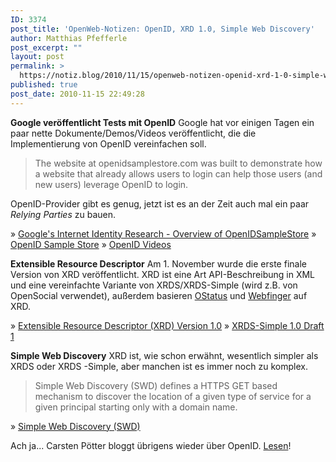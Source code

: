 ```yaml
---
ID: 3374
post_title: 'OpenWeb-Notizen: OpenID, XRD 1.0, Simple Web Discovery'
author: Matthias Pfefferle
post_excerpt: ""
layout: post
permalink: >
  https://notiz.blog/2010/11/15/openweb-notizen-openid-xrd-1-0-simple-web-discovery/
published: true
post_date: 2010-11-15 22:49:28
---
```

<strong>Google veröffentlicht Tests mit OpenID</strong>
Google hat vor einigen Tagen ein paar nette Dokumente/Demos/Videos veröffentlicht, die die Implementierung von OpenID vereinfachen soll.

<blockquote>The website at openidsamplestore.com was built to demonstrate how a website that already allows users to login can help those users (and new users) leverage OpenID to login.</blockquote>

OpenID-Provider gibt es genug, jetzt ist es an der Zeit auch mal ein paar <em>Relying Parties</em> zu bauen.

&raquo; <a href="https://sites.google.com/site/oauthgoog/Home/openidsamplesite">Google's Internet Identity Research - Overview of OpenIDSampleStore</a>
&raquo; <a href="http://www.openidsamplestore.com/" rel="bookmark">OpenID Sample Store</a>
&raquo; <a href="http://www.youtube.com/user/esachs" rel="bookmark">OpenID Videos</a>

<strong>Extensible Resource Descriptor</strong>
Am 1. November wurde die erste finale Version von XRD veröffentlicht. XRD ist eine Art API-Beschreibung in XML und eine vereinfachte Variante von XRDS/XRDS-Simple (wird z.B. von OpenSocial verwendet), außerdem basieren <a href="http://ostatus.org">OStatus</a> und <a href="http://code.google.com/p/webfinger/">Webfinger</a> auf XRD.

&raquo; <a href="http://docs.oasis-open.org/xri/xrd/v1.0/xrd-1.0.html" rel="bookmark">Extensible Resource Descriptor (XRD) Version 1.0</a>
&raquo; <a href="http://hueniverse.com/drafts/draft-xrds-simple-01.html" rel="bookmark">XRDS-Simple 1.0 Draft 1</a>

<strong>Simple Web Discovery</strong>
XRD ist, wie schon erwähnt, wesentlich simpler als XRDS oder XRDS -Simple, aber manchen ist es immer noch zu komplex.

<blockquote>Simple Web Discovery (SWD) defines a HTTPS GET based mechanism to discover the location of a given type of service for a given principal starting only with a domain name.</blockquote>

&raquo; <a href="http://self-issued.info/docs/draft-jones-simple-web-discovery-00.html" rel="bookmark">Simple Web Discovery (SWD)</a>

Ach ja... Carsten Pötter bloggt übrigens wieder über OpenID. <a href="https://web.archive.org/web/http://notsorelevant.com/">Lesen</a>!